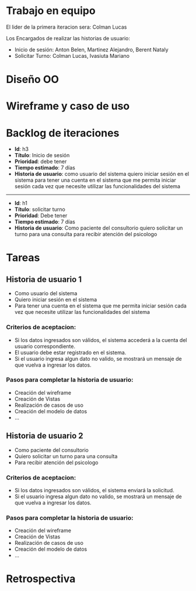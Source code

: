 # Trabajo en equipo
El lider de la primera iteracion sera: Colman Lucas

Los Encargados de realizar las historias de usuario:
* Inicio de sesión: Anton Belen, Martinez Alejandro, Berent Nataly
* Solicitar Turno: Colman Lucas, Ivasiuta Mariano


# Diseño OO

# Wireframe y caso de uso

# Backlog de iteraciones
* **Id**: h3
* **Título**: Inicio de sesión
* **Prioridad**: debe tener
* **Tiempo estimado**: 7 días
* **Historia de usuario**: como usuario del sistema quiero iniciar sesión en el sistema para tener una cuenta en el sistema que me permita iniciar sesión cada vez que necesite utilizar las funcionalidades del sistema
---
* **Id**: h1
* **Título**: solicitar turno
* **Prioridad**: Debe tener
* **Tiempo estimado**: 7 días
* **Historia de usuario**: Como paciente del consultorio quiero solicitar un turno para una consulta para recibir atención del psicologo


# Tareas
## Historia de usuario 1
* Como usuario del sistema
* Quiero iniciar sesión en el sistema
* Para tener una cuenta en el sistema que me permita iniciar sesión cada vez que necesite utilizar las funcionalidades del sistema

### Criterios de aceptacion:
* Si los datos ingresados son válidos, el sistema accederá a la cuenta del usuario correspondiente.
* El usuario debe estar registrado en el sistema.
* Si el usuario ingresa algun dato no valido, se mostrará un mensaje de que vuelva a ingresar los datos.

### Pasos para completar la historia de usuario:
* Creación del wireframe
* Creación de Vistas
* Realización de casos de uso
* Creación del modelo de datos
* ...


## Historia de usuario 2
* Como paciente del consultorio 
* Quiero solicitar un turno para una consulta 
* Para  recibir atención del psicologo
### Criterios de aceptacion:
* Si los datos ingresados son válidos, el sistema enviará la solicitud.
* Si el usuario ingresa algun dato no valido, se mostrará un mensaje de que vuelva a ingresar los datos.

### Pasos para completar la historia de usuario:
* Creación del wireframe
* Creación de Vistas
* Realización de casos de uso
* Creación del modelo de datos
* ...

# Retrospectiva
